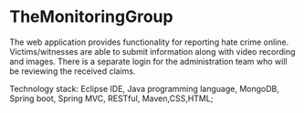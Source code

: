 # TheMonitoringGroup

The web application provides functionality for reporting hate crime online. Victims/witnesses are able to submit information along with video recording and images. There is a separate login for the administration team who will be reviewing the received claims.


Technology stack: Eclipse IDE, Java programming language, MongoDB, Spring boot, Spring MVC, RESTful, Maven,CSS,HTML;
